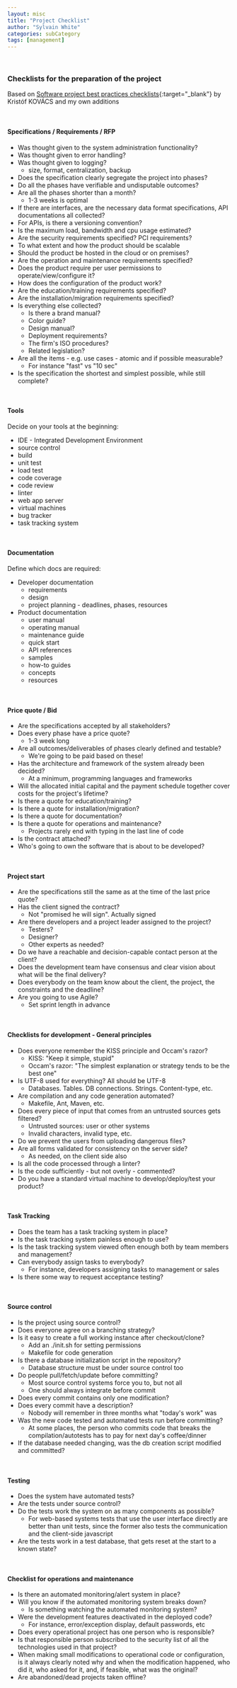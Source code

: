 ```yaml
---
layout: misc
title: "Project Checklist"
author: "Sylvain White"
categories: subCategory
tags: [management]
---
```

<br/>

### Checklists for the preparation of the project

Based on [Software project best practices checklists](https://kkovacs.eu/software-project-best-practices-checklist){:target="_blank"} by Kristóf KOVÁCS and my own additions

<br/>

#### Specifications / Requirements / RFP

* Was thought given to the system administration functionality?
* Was thought given to error handling?
* Was thought given to logging? 
    * size, format, centralization, backup
* Does the specification clearly segregate the project into phases?
* Do all the phases have verifiable and  undisputable outcomes?
* Are all the phases shorter than a month? 
    * 1-3 weeks is optimal
* If there are interfaces, are the necessary data format specifications, API documentations all collected?
* For APIs, is there a versioning convention?
* Is the maximum load, bandwidth and cpu usage estimated?
* Are the security requirements specified? PCI requirements?
* To what extent and how the product should be scalable
* Should the product be hosted in the cloud or on premises?
* Are the operation and maintenance requirements specified?
* Does the product require per user permissions to operate/view/configure it?
* How does the configuration of the product work? 
* Are the education/training requirements specified?
* Are the installation/migration requirements specified?
* Is everything else collected?
    * Is there a brand manual?
    * Color guide? 
    * Design manual? 
    * Deployment requirements? 
    * The firm's ISO procedures? 
    * Related legislation?
* Are all the items - e.g. use cases - atomic and if possible measurable? 
    * For instance "fast" vs "10 sec"
* Is the specification the shortest and simplest possible, while still complete?

<br/>

#### Tools

Decide on your tools at the beginning:
* IDE - Integrated Development Environment
* source control
* build
* unit test
* load test
* code coverage
* code review
* linter
* web app server
* virtual machines
* bug tracker
* task tracking system

<br/>

#### Documentation

Define which docs are required:
* Developer documentation
    * requirements
    * design
    * project planning - deadlines, phases, resources
* Product documentation
    * user manual
    * operating manual
    * maintenance guide
    * quick start
    * API references
    * samples
    * how-to guides
    * concepts
    * resources 

<br/>

#### Price quote / Bid

* Are the specifications accepted by all stakeholders?
* Does every phase have a price quote?
    * 1-3 week long
* Are all outcomes/deliverables of phases clearly defined and testable? 
    * We're going to be paid based on these!
* Has the architecture and framework of the system already been decided?
    * At a minimum, programming languages and frameworks
* Will the allocated initial capital and the payment schedule together cover costs for the project's lifetime?
* Is there a quote for education/training?
* Is there a quote for installation/migration?
* Is there a quote for documentation?
* Is there a quote for operations and maintenance?
    * Projects rarely end with typing in the last line of code
* Is the contract attached?
* Who's going to own the software that is about to be developed?

<br/>

#### Project start

* Are the specifications still the same as at the time of the last price quote?
* Has the client signed the contract?   
    * Not "promised he will sign". Actually signed
* Are there developers and a project leader assigned to the project? 
    * Testers? 
    * Designer? 
    * Other experts as needed?
* Do we have a reachable and decision-capable contact person at the client?
* Does the development team have consensus and clear vision about what will be the final delivery?
* Does everybody on the team know about the client, the project, the constraints and the deadline?
* Are you going to use Agile? 
    * Set sprint length in advance

<br/>

#### Checklists for development - General principles

* Does everyone remember the KISS principle and Occam's razor?
     * KISS: "Keep it simple, stupid"
     * Occam's razor: "The simplest explanation or strategy tends to be the best one"
* Is UTF-8 used for everything? All should be UTF-8
    * Databases. Tables. DB connections. Strings. Content-type, etc.
* Are compilation and any code generation automated? 
    * Makefile, Ant, Maven, etc.
* Does every piece of input that comes from an untrusted sources gets filtered?
    * Untrusted sources: user or other systems
    * Invalid characters, invalid type, etc.
* Do we prevent the users from uploading dangerous files?
* Are all forms validated for consistency on the server side? 
    * As needed, on the client side also
* Is all the code processed through a linter?
* Is the code sufficiently - but not overly - commented?
* Do you have a standard virtual machine to develop/deploy/test your product?

<br/>

#### Task Tracking

* Does the team has a task tracking system in place?
* Is the task tracking system painless enough to use? 
* Is the task tracking system viewed often enough both by team members and management?
* Can everybody assign tasks to everybody?
    * For instance, developers assigning tasks to management or sales
* Is there some way to request acceptance testing?

<br/>

#### Source control

* Is the project using source control?
* Does everyone agree on a branching strategy?
* Is it easy to create a full working instance after checkout/clone?
    * Add an ./init.sh for setting permissions
    * Makefile for code generation
* Is there a database initialization script in the repository?  
    * Database structure must be under source control too
* Do people pull/fetch/update before committing?
    * Most source control systems force you to, but not all
    * One should always integrate before commit
* Does every commit contains only one modification?
* Does every commit have a description? 
    * Nobody will remember in three months what "today's work" was
* Was the new code tested and automated tests run before committing?
    * At some places, the person who commits code that breaks the compilation/autotests has to pay for next day's coffee/dinner
* If the database needed changing, was the db creation script modified and committed?

<br/>

#### Testing

* Does the system have automated tests?
* Are the tests under source control?
* Do the tests work the system on as many components as possible?       
    * For web-based systems tests that use the user interface directly are better than unit tests, since the former also tests the communication and the client-side javascript
* Are the tests work in a test database, that gets reset at the start to a known state?

<br/>

#### Checklist for operations and maintenance

* Is there an automated monitoring/alert system in place?
* Will you know if the automated monitoring system breaks down?
    * Is something watching the automated monitoring system?
* Were the development features deactivated in the deployed code?
    * For instance, error/exception display, default passwords, etc
* Does every operational project has one person who is responsible?
* Is that responsible person subscribed to the security list of all the technologies used in that project?
* When making small modifications to operational code or configuration, is it always clearly noted why and when the modification happened, who did it, who asked for it, and, if feasible, what was the original?
* Are abandoned/dead projects taken offline?
